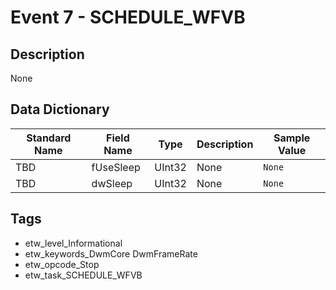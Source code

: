 # Event 7 - SCHEDULE_WFVB

## Description
None

## Data Dictionary
|Standard Name|Field Name|Type|Description|Sample Value|
|---|---|---|---|---|
|TBD|fUseSleep|UInt32|None|`None`|
|TBD|dwSleep|UInt32|None|`None`|

## Tags
* etw_level_Informational
* etw_keywords_DwmCore DwmFrameRate
* etw_opcode_Stop
* etw_task_SCHEDULE_WFVB